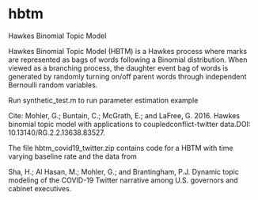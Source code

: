 # hbtm
Hawkes Binomial Topic Model


Hawkes Binomial Topic Model (HBTM) is a Hawkes process where marks are represented 
as bags of words following a Binomial distribution. When viewed as a branching process, 
the daughter event bag of words is generated by randomly turning on/off parent words through 
independent Bernoulli random variables.

Run synthetic_test.m to run parameter estimation example

Cite: Mohler, G.; Buntain, C.; McGrath, E.; and LaFree, G. 2016.  Hawkes binomial topic model with applications to coupledconflict-twitter data.DOI: 10.13140/RG.2.2.13638.83527.

The file hbtm_covid19_twitter.zip contains code for a HBTM with time varying baseline rate and the data from 

Sha, H.; Al Hasan, M.; Mohler, G.; and Brantingham, P.J. Dynamic topic modeling of the COVID-19 Twitter narrative among U.S. governors and cabinet executives.


